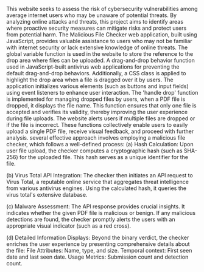 This website seeks to assess the risk of cybersecurity vulnerabilities among average internet users who may be unaware of potential threats. By analyzing online attacks and threats, 
this project aims to identify areas where proactive security measures can mitigate risks and protect users from potential harm. The Malicious File Checker web application, built using 
JavaScript, provides valuable assistance to users who may not be familiar with internet security or lack extensive knowledge of online threats. The global variable function is used in 
the website to store the reference to the drop area where files can be uploaded. A drag-and-drop behavior function used in JavaScript-built antivirus web applications for preventing 
the default drag-and-drop behaviors. Additionally, a CSS class is applied to highlight the drop area when a file is dragged over it by users. The application initializes various elements 
(such as buttons and input fields) using event listeners to enhance user interaction. The 'handle drop' function is implemented for managing dropped files by users, when a PDF file is 
dropped, it displays the file name. This function ensures that only one file is accepted and verifies its validity, thereby improving the user experience during file uploads. The website 
alerts users if multiple files are dropped or if the file is incorrect. These functions collectively enable users to easily upload a single PDF file, receive visual feedback, and proceed 
with further analysis.
several effective approach involves employing a malicious file checker, which follows a well-defined process:
(a) Hash Calculation: Upon user file upload, the checker computes a cryptographic hash (such as SHA-256) for the uploaded file. This hash serves as a unique identifier for the file.

(b) Virus Total API Integration: The checker then initiates an API request to Virus Total, a reputable online service that aggregates threat intelligence from various antivirus engines.
    Using the calculated hash, it queries the virus total's extensive database.

(c) Malware Assessment: The API response provides crucial insights. It indicates whether the given PDF file is malicious or benign. If any malicious detections are found, the checker promptly alerts the users with an appropriate visual indicator (such as a red cross).

(d) Detailed Information Displays: Beyond the binary verdict, the checker enriches the user experience by presenting comprehensive details about the file:
    File Attributes: Name, type, and size.
    Temporal context: First seen date and last seen date.
    Usage Metrics: Submission count and detection count.
